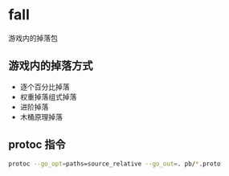 # fall

游戏内的掉落包

## 游戏内的掉落方式

- 逐个百分比掉落
- 权重掉落组式掉落
- 进阶掉落
- 木桶原理掉落

## protoc 指令

```bash
protoc --go_opt=paths=source_relative --go_out=. pb/*.proto
```